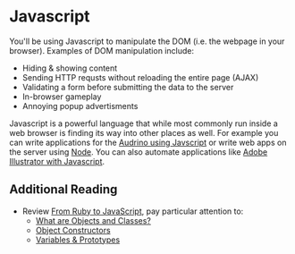 # Javascript

You'll be using Javascript to manipulate the DOM (i.e. the webpage in your browser). Examples of DOM manipulation include:

* Hiding & showing content
* Sending HTTP requsts without reloading the entire page (AJAX)
* Validating a form before submitting the data to the server
* In-browser gameplay
* Annoying popup advertisments

Javascript is a powerful language that while most commonly run inside a web browser is finding its way into other places as well. For example you can write applications for the [Audrino using Javscript](https://github.com/rwaldron/johnny-five) or write web apps on the server using [Node](http://nodejs.org/). You can also automate applications like [Adobe Illustrator with Javascript](http://www.adobe.com/devnet/illustrator/scripting.html).

## Additional Reading

- Review [From Ruby to
JavaScript](../../../../javascript-from-ruby-challenge), pay
particular attention to:
  * [What are Objects and Classes?](../../../../javascript-from-ruby-challenge/blob/master/07-objects-and-classes/01-what-are-objects-and-classes.md)
  * [Object Constructors](../../../../javascript-from-ruby-challenge/blob/master/07-objects-and-classes/02-object-constructors.md)
  * [Variables & Prototypes](../../../../javascript-from-ruby-challenge/blob/master/07-objects-and-classes/03-variables-and-properties.md)
